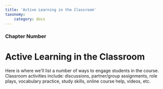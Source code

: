 ```yaml
---
title: 'Active Learning in the Classroom'
taxonomy:
    category: docs
---
```


### Chapter Number

# Active Learning in the Classroom

Here is where we'll list a number of ways to engage students in the course.  Classroom activities include: discussions, partner/group assignments, role plays, vocabulary practice, study skills, online course help, videos, etc.

